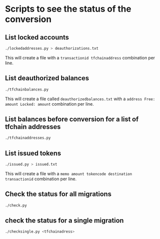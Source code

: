 # Scripts to see the status of the conversion

## List locked accounts

```sh
./lockedaddresses.py > deauthorizations.txt
```

This will create a file with a `transactionid tfchainaddress` combination per line.

## List deauthorized balances

```sh
./tfchainbalances.py
```

This will create a file called `deauthorizedbalances.txt` with a `address Free: amount Locked: amount` combination per line.

## List balances before conversion for a list of tfchain addresses

```sh
./tfchainaddresses.py
```

## List issued tokens

```sh
./issued.py > issued.txt
```

This will create a file with a `memo amount tokencode destination transactionid` combination per line.

## Check the status for all migrations

```sh
./check.py
```

## check the status for a single migration

```sh
./checksingle.py <tfchainadress>
```
